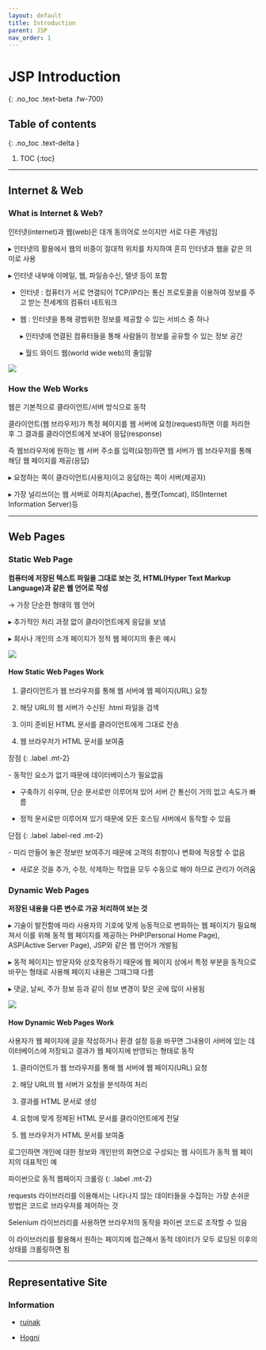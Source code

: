 ```yaml
---
layout: default
title: Introduction
parent: JSP
nav_order: 1
---
```


# JSP Introduction
{: .no_toc .text-beta .fw-700}

## Table of contents
{: .no_toc .text-delta }

1. TOC
{:toc}

---

## Internet & Web

### What is Internet & Web?

인터넷(internet)과 웹(web)은 대개 동의어로 쓰이지만 서로 다른 개념임

&#9656; 인터넷의 활용에서 웹의 비중이 절대적 위치를 차지하여 흔히 인터넷과 웹을 같은 의미로 사용

&#9656; 인터넷 내부에 이메일, 웹, 파일송수신, 텔넷 등이 포함

* 인터넷 : 컴퓨터가 서로 연결되어 TCP/IP라는 통신 프로토콜을 이용하여 정보를 주고 받는 전세계의 컴퓨터 네트워크

* 웹 : 인터넷을 통해 광범위한 정보를 제공할 수 있는 서비스 중 하나

    &#9656; 인터넷에 연결된 컴퓨터들을 통해 사람들이 정보를 공유할 수 있는 정보 공간

    &#9656; 월드 와이드 웹(world wide web)의 줄임말

![](https://gekdev.github.io/docs/jsp/example/internet.png)

### How the Web Works

웹은 기본적으로 클라이언트/서버 방식으로 동작

클라이언트(웹 브라우저)가 특정 페이지를 웹 서버에 요청(request)하면 이를 처리한 후 그 결과를 클라이언트에게 보내어 응답(response)

즉 웹브라우저에 원하는 웹 서버 주소를 입력(요청)하면 웹 서버가 웹 브라우저를 통해 해당 웹 페이지를 제공(응답)

&#9656; 요청하는 쪽이 클라이언트(사용자)이고 응답하는 쪽이 서버(제공자)

&#9656; 가장 널리쓰이는 웹 서버로 아파치(Apache), 톰캣(Tomcat), IIS(Internet Information Server)등

---

## Web Pages

### Static Web Page

**컴퓨터에 저장된 텍스트 파일을 그대로 보는 것, HTML(Hyper Text Markup Language)과 같은 웹 언어로 작성**

&#8594; 가장 단순한 형태의 웹 언어

&#9656; 추가적인 처리 과정 없이 클라이언트에게 응답을 보냄

&#9656; 회사나 개인의 소개 페이지가 정적 웹 페이지의 좋은 예시

![](https://gekdev.github.io/docs/jsp/example/static.png)

#### How Static Web Pages Work

1. 클라이언트가 웹 브라우저를 통해 웹 서버에 웹 페이지(URL) 요청

2. 해당 URL의 웹 서버가 수신된 .html 파일을 검색

3. 이미 준비된 HTML 문서를 클라이언트에게 그대로 전송

4. 웹 브라우저가 HTML 문서를 보여줌

장점
{: .label .mt-2}
<div class="code-example" markdown="1">
- 동적인 요소가 없기 때문에 데이터베이스가 필요없음

- 구축하기 쉬우며, 단순 문서로만 이루어져 있어 서버 간 통신이 거의 없고 속도가 빠름

- 정적 문서로만 이루어져 있기 때문에 모든 호스팅 서버에서 동작할 수 있음
</div>

단점
{: .label .label-red .mt-2}
<div class="code-example" markdown="1">
- 미리 만들어 놓은 정보만 보여주기 때문에 고객의 취향이나 변화에 적응할 수 없음

- 새로운 것을 추가, 수정, 삭제하는 작업을 모두 수동으로 해야 하므로 관리가 어려움
</div>

### Dynamic Web Pages

**저장된 내용을 다른 변수로 가공 처리하여 보는 것**

&#9656; 기술이 발전함에 따라 사용자의 기호에 맞게 능동적으로 변화하는 웹 페이지가 필요해져서 이를 위해 동적 웹 페이지를 제공하는 PHP(Personal Home Page), ASP(Active Server Page), JSP와 같은 웹 언어가 개발됨

&#9656; 동적 페이지는 방문자와 상호작용하기 때문에 웹 페이지 상에서 특정 부분을 동적으로 바꾸는 형태로 사용해 페이지 내용은 그때그때 다름

&#9656; 댓글, 날씨, 주가 정보 등과 같이 정보 변경이 잦은 곳에 많이 사용됨 

![](https://gekdev.github.io/docs/jsp/example/dynamic.png)

#### How Dynamic Web Pages Work

사용자가 웹 페이지에 글을 작성하거나 환경 설정 등을 바꾸면 그내용이 서버에 있는 데이터베이스에 저장되고 결과가 웹 페이지에 반영되는 형태로 동작

1. 클라이언트가 웹 브라우저를 통해 웹 서버에 웹 페이지(URL) 요청

2. 해당 URL의 웹 서버가 요청을 분석하여 처리

3. 결과를 HTML 문서로 생성

4. 요청에 맞게 정제된 HTML 문서를 클라이언트에게 전달

5. 웹 브라우저가 HTML 문서를 보여줌

로그인하면 개인에 대한 정보와 개인만의 화면으로 구성되는 웹 사이트가 동적 웹 페이지의 대표적인 예

파이썬으로 동적 웹페이지 크롤링
{: .label .mt-2}
<div class="code-example" markdown="1">
requests 라이브러리를 이용해서는 나타나지 않는 데이터들을 수집하는 가장 손쉬운 방법은 코드로 브라우저를 제어하는 것

Selenium 라이브러리를 사용하면 브라우저의 동작을 파이썬 코드로 조작할 수 있음

이 라이브러리를 활용해서 원하는 페이지에 접근해서 동적 데이터가 모두 로딩된 이후의 상태를 크롤링하면 됨
</div>

---

## Representative Site

### Information

* [ruinak](https://velog.io/@ruinak_4127/%EC%9B%B9%EA%B3%BC-JSP-%ED%94%84%EB%A1%9C%EA%B7%B8%EB%9E%98%EB%B0%8D-%EC%9D%B4%ED%95%B4%ED%95%98%EA%B8%B0)

* [Hogni](https://hogni.tistory.com/75)
